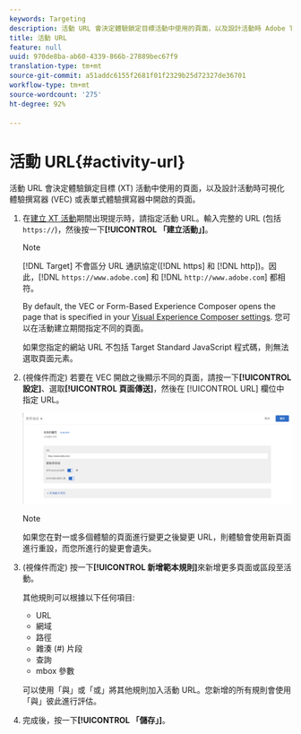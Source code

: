 ```yaml
---
keywords: Targeting
description: 活動 URL 會決定體驗鎖定目標活動中使用的頁面，以及設計活動時 Adobe Target 可視化體驗撰寫器 (VEC) 或表單式體驗撰寫器中開啟的頁面。
title: 活動 URL
feature: null
uuid: 970de8ba-ab60-4339-866b-27889bec67f9
translation-type: tm+mt
source-git-commit: a51addc6155f2681f01f2329b25d72327de36701
workflow-type: tm+mt
source-wordcount: '275'
ht-degree: 92%

---
```



# 活動 URL{#activity-url}

活動 URL 會決定體驗鎖定目標 (XT) 活動中使用的頁面，以及設計活動時可視化體驗撰寫器 (VEC) 或表單式體驗撰寫器中開啟的頁面。

1. 在[建立 XT 活動](/help/c-activities/t-experience-target/t-xt-create/xt-create.md)期間出現提示時，請指定活動 URL。輸入完整的 URL (包括 `https://`)，然後按一下&#x200B;**[!UICONTROL 「建立活動」]**。

   >[!NOTE]
   >
   >[!DNL Target] 不會區分 URL 通訊協定([!DNL https] 和 [!DNL http])。因此，[!DNL `https://www.adobe.com`] 和 [!DNL `http://www.adobe.com`] 都相符。
   >
   >By default, the VEC or Form-Based Experience Composer opens the page that is specified in your [Visual Experience Composer settings](/help/administrating-target/visual-experience-composer-set-up.md). 您可以在活動建立期間指定不同的頁面。
   >
   >如果您指定的網站 URL 不包括 Target Standard JavaScript 程式碼，則無法選取頁面元素。

1. (視條件而定) 若要在 VEC 開啟之後顯示不同的頁面，請按一下&#x200B;**[!UICONTROL 設定]**、選取&#x200B;**[!UICONTROL 頁面傳送]**，然後在 [!UICONTROL URL] 欄位中指定 URL。

   ![頁面傳送對話方塊](/help/c-activities/t-experience-target/t-xt-create/assets/url-config-new.png)

   >[!NOTE]
   >
   >如果您在對一或多個體驗的頁面進行變更之後變更 URL，則體驗會使用新頁面進行重設，而您所進行的變更會遺失。

1. (視條件而定) 按一下&#x200B;**[!UICONTROL 新增範本規則]**&#x200B;來新增更多頁面或區段至活動。

   其他規則可以根據以下任何項目:

   * URL
   * 網域
   * 路徑
   * 雜湊 (#) 片段
   * 查詢
   * mbox 參數

   可以使用「與」或「或」將其他規則加入活動 URL。您新增的所有規則會使用「與」彼此進行評估。

1. 完成後，按一下&#x200B;**[!UICONTROL 「儲存」]**。